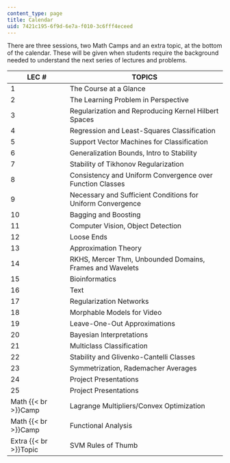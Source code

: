 ```yaml
---
content_type: page
title: Calendar
uid: 7421c195-6f9d-6e7a-f010-3c6fff4eceed
---
```


There are three sessions, two Math Camps and an extra topic, at the bottom of the calendar. These will be given when students require the background needed to understand the next series of lectures and problems.

| LEC # | TOPICS |
| --- | --- |
| 1 | The Course at a Glance |
| 2 | The Learning Problem in Perspective |
| 3 | Regularization and Reproducing Kernel Hilbert Spaces |
| 4 | Regression and Least-Squares Classification |
| 5 | Support Vector Machines for Classification |
| 6 | Generalization Bounds, Intro to Stability |
| 7 | Stability of Tikhonov Regularization |
| 8 | Consistency and Uniform Convergence over Function Classes |
| 9 | Necessary and Sufficient Conditions for Uniform Convergence |
| 10 | Bagging and Boosting |
| 11 | Computer Vision, Object Detection |
| 12 | Loose Ends |
| 13 | Approximation Theory |
| 14 | RKHS, Mercer Thm, Unbounded Domains, Frames and Wavelets |
| 15 | Bioinformatics |
| 16 | Text |
| 17 | Regularization Networks |
| 18 | Morphable Models for Video |
| 19 | Leave-One-Out Approximations |
| 20 | Bayesian Interpretations |
| 21 | Multiclass Classification |
| 22 | Stability and Glivenko-Cantelli Classes |
| 23 | Symmetrization, Rademacher Averages |
| 24 | Project Presentations |
| 25 | Project Presentations |
| Math  {{< br >}}Camp | Lagrange Multipliers/Convex Optimization |
| Math  {{< br >}}Camp | Functional Analysis |
| Extra  {{< br >}}Topic | SVM Rules of Thumb